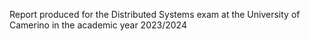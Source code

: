 Report produced for the Distributed Systems exam at the University of Camerino in the academic year 2023/2024